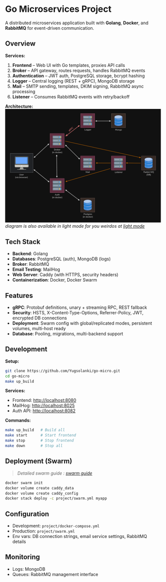 # Go Microservices Project

A distributed microservices application built with **Golang**, **Docker**, and **RabbitMQ** for event-driven communication.

## Overview

**Services:**

1. **Frontend** – Web UI with Go templates, proxies API calls
2. **Broker** – API gateway, routes requests, handles RabbitMQ events
3. **Authentication** – JWT auth, PostgreSQL storage, bcrypt hashing
4. **Logger** – Central logging (REST + gRPC), MongoDB storage
5. **Mail** – SMTP sending, templates, DKIM signing, RabbitMQ async processing
6. **Listener** – Consumes RabbitMQ events with retry/backoff

**Architecture:**
![Architecture diagram of project](./docs-assets/architecture_diagram_dark.png)
*diagram is also available in light mode for you weirdos at [light mode](./docs-assets/architecture_diagram_light.png)*

## Tech Stack

* **Backend**: Golang
* **Databases**: PostgreSQL (auth), MongoDB (logs)
* **Broker**: RabbitMQ
* **Email Testing**: MailHog
* **Web Server**: Caddy (with HTTPS, security headers)
* **Containerization**: Docker, Docker Swarm

## Features

* **gRPC**: Protobuf definitions, unary + streaming RPC, REST fallback
* **Security**: HSTS, X-Content-Type-Options, Referrer-Policy, JWT, encrypted DB connections
* **Deployment**: Swarm config with global/replicated modes, persistent volumes, multi-host ready
* **Database**: Pooling, migrations, multi-backend support

## Development

**Setup:**

```bash
git clone https://github.com/Yugsolanki/go-micro.git
cd go-micro
make up_build
```

**Services:**

* Frontend: [http://localhost:8080](http://localhost:8080)
* MailHog: [http://localhost:8025](http://localhost:8025)
* Auth API: [http://localhost:8082](http://localhost:8082)

**Commands:**

```bash
make up_build   # Build all
make start      # Start frontend
make stop       # Stop frontend
make down       # Stop all
```

## Deployment (Swarm)
> *Detailed swarm guide : [swarm guide](./docs-assets/swarm_guide.md)*

```bash
docker swarm init
docker volume create caddy_data
docker volume create caddy_config
docker stack deploy -c project/swarm.yml myapp
```

## Configuration

* Development: `project/docker-compose.yml`
* Production: `project/swarm.yml`
* Env vars: DB connection strings, email service settings, RabbitMQ details

## Monitoring

* Logs: MongoDB
* Queues: RabbitMQ management interface
